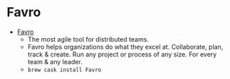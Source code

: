 # Favro
- [Favro](https://www.favro.com/)
  -  The most agile tool for distributed teams.
  - Favro helps organizations do what they excel at. Collaborate, plan, track & create. Run any project or process of any size. For every team & any leader.
  - `brew cask install Favro`
